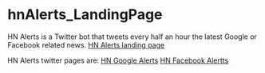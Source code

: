 # hnAlerts_LandingPage
HN Alerts is a Twitter bot that tweets every half an hour the latest Google or Facebook related news.
[HN Alerts landing page](https://melskywalker.github.io/hn-Alerts/src/)

HN Alerts twitter pages are:
[HN Google Alerts](https://twitter.com/hnGoolgleAlerts)
[HN Facebook Alertts](https://twitter.com/hnFBAlerts)